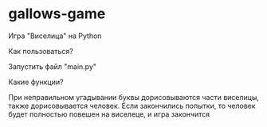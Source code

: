 # gallows-game
Игра "Виселица" на Python

Как пользоваться?

Запустить файл "main.py"

Какие функции?

При неправильном угадывании буквы дорисовываются части виселицы, также дорисовывается человек. Если закончились попытки, то человек будет полностью повешен на виселеце, и игра закончится
